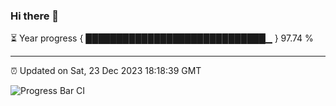 ### Hi there 👋

⏳ Year progress { █████████████████████████████▁ } 97.74 %

---

⏰ Updated on Sat, 23 Dec 2023 18:18:39 GMT

![Progress Bar CI](https://github.com/liununu/liununu/workflows/Progress%20Bar%20CI/badge.svg)
